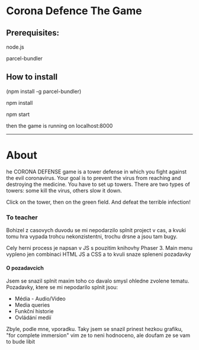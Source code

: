 # Corona Defence The Game

## Prerequisites:
node.js

parcel-bundler

## How to install
(npm install -g parcel-bundler)

npm install

npm start

then the game is running on localhost:8000

<hr>


# About
he CORONA DEFENSE game is a tower defense in which you fight against the evil coronavirus. 
Your goal is to prevent the virus from reaching and destroying the medicine. You have to set up towers. There are two types of towers: some kill the virus, others slow it down.

Click on the tower, then on the green field. And defeat the terrible infection!


### To teacher

Bohizel z casovych duvodu se mi nepodarzilo splnit project v cas, 
a kvuki tomu hra vypada trohcu nekonzistentni, trochu drsne a jsou tam bugy.

Cely herni process je napsan v JS s pouzitim knihovhy Phaser 3. 
Main menu vypleno jen combinaci HTML JS a CSS a to kvuli snaze spleneni pozadavky

#### O pozadavcich
Jsem se snazil splnit maxim toho co davalo smysl ohledne zvolene tematu.
Pozadavky, ktere se mi nepodarilo splnit jsou:

*  Média - Audio/Video
*  Media queries
*  Funkční historie
*  Ovládání medií

Zbyle, podle mne, vporadku.
Taky jsem se snazil prinest hezkou grafiku, "for complete immersion" vim ze to neni hodnoceno, ale doufam ze se vam to bude libit